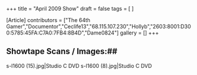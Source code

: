 +++
title = "April 2009 Show"
draft = false
tags = [ ]

[Article]
contributors = ["The 64th Gamer","Documentor","Ceclife13","68.115.107.230","Hollyb","2603:8001:D300:5785:45FA:C7A0:7FB4:8B4D","Dame0824"]
gallery = []
+++
## Showtape Scans / Images:## 
<gallery>
s-l1600 (15).jpg|Studio C DVD
s-l1600 (8).jpg|Studio C DVD
</gallery>